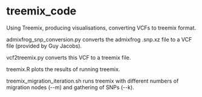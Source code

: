# treemix_code

Using Treemix, producing visualisations, converting VCFs to treemix format. 

admixfrog_snp_conversion.py converts the admixfrog .snp.xz file to a VCF file (provided by Guy Jacobs).

vcf2treemix.py converts this VCF to a treemix file. 

treemix.R plots the results of running treemix.

treemix_migration_iteration.sh runs treemix with different numbers of migration nodes (--m) and gathering of SNPs (--k).
